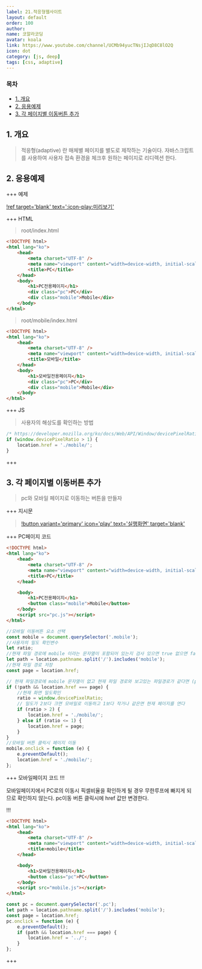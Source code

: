 ```yaml
---
label: 21.적응형웹사이트
layout: default
order: 100
author:
name: 코알라코딩
avatar: koala
link: https://www.youtube.com/channel/UCMb94yucTNsjIJqD8C8lO2Q
icon: dot
category: [js, deep]
tags: [css, adaptive]
---
```


### 목차 <!-- omit in toc -->

- [1. 개요](#1-개요)
- [2. 응용예제](#2-응용예제)
- [3. 각 페이지별 이동버튼 추가](#3-각-페이지별-이동버튼-추가)

## 1. 개요

> 적응형(adaptive) 란 매체별 페이지를 별도로 제작하는 기술이다.
> 자바스크립트를 사용하여 사용자 접속 환경을 체크후 원하는 페이지로 리디렉션 한다.

## 2. 응용예제

+++ 예제

[!ref target='blank' text=':icon-play:미리보기'](https://qwerewqwerew.github.io/source/js/mobileDetect-Adaptation/)

+++ HTML

> root/index.html

```html # html
<!DOCTYPE html>
<html lang="ko">
	<head>
		<meta charset="UTF-8" />
		<meta name="viewport" content="width=device-width, initial-scale=1.0" />
		<title>PC</title>
	</head>
	<body>
		<h1>PC전용페이지</h1>
		<div class="pc">PC</div>
		<div class="mobile">Mobile</div>
	</body>
</html>
```

> root/mobile/index.html

```html # html
<!DOCTYPE html>
<html lang="ko">
	<head>
		<meta charset="UTF-8" />
		<meta name="viewport" content="width=device-width, initial-scale=1.0" />
		<title>모바일</title>
	</head>
	<body>
		<h1>모바일전용페이지</h1>
		<div class="pc">PC</div>
		<div class="mobile">Mobile</div>
	</body>
</html>
```

+++ JS

> 사용자의 해상도를 확인하는 방법

```js # javascript
/* https://developer.mozilla.org/ko/docs/Web/API/Window/devicePixelRatio */
if (window.devicePixelRatio > 1) {
	location.href = './mobile/';
}
```

+++

## 3. 각 페이지별 이동버튼 추가

> pc와 모바일 페이지로 이동하는 버튼을 만들자

+++ 지시문

> [!button variant='primary' icon='play' text='실행화면' target='blank'](https://qwerewqwerew.github.io/source/js/re-detect-Adaptation)

+++ PC페이지 코드

```html # index.html
<!DOCTYPE html>
<html lang="ko">
	<head>
		<meta charset="UTF-8" />
		<meta name="viewport" content="width=device-width, initial-scale=1.0" />
		<title>PC</title>
	</head>

	<body>
		<h1>PC전용페이지</h1>
		<button class="mobile">Mobile</button>
	</body>
	<script src="pc.js"></script>
</html>
```

```js # pc.js
//모바일 이동버튼 요소 선택
const mobile = document.querySelector('.mobile');
//사용자의 밀도 확인변수
let ratio;
//현재 파일 경로에 mobile 이라는 문자열이 포함되어 있는지 검사 있으면 true 없으면 fasle
let path = location.pathname.split('/').includes('mobile');
//현재 파일 경로 저장
const page = location.href;

// 현재 파일경로에 mobile 문자열이 없고 현재 파일 경로와 보고있는 파일경로가 같다면 (pc페이지 확인)
if (!path && location.href === page) {
	//현재 화면 밀도확인
	ratio = window.devicePixelRatio;
	// 밀도가 2보다 크면 모바일로 이동하고 1보다 작거나 같은면 현재 페이지를 연다
	if (ratio > 2) {
		location.href = './mobile/';
	} else if (ratio <= 1) {
		location.href = page;
	}
}
//모바일 버튼 클릭시 페이지 이동
mobile.onclick = function (e) {
	e.preventDefault();
	location.href = './mobile/';
};
```

+++ 모바일페이지 코드
!!!

모바일페이지에서 PC로의 이동시 픽셀비율을 확인하게 될 경우 무한루프에 빠지게 되므로 확인하지 않는다.
pc이동 버튼 클릭시에 href 값만 변경한다.

!!!

```html # mobile.html
<!DOCTYPE html>
<html lang="ko">
	<head>
		<meta charset="UTF-8" />
		<meta name="viewport" content="width=device-width, initial-scale=1.0" />
		<title>mobile</title>
	</head>

	<body>
		<h1>모바일전용페이지</h1>
		<button class="pc">PC</button>
	</body>
	<script src="mobile.js"></script>
</html>
```

```js # mobile.js
const pc = document.querySelector('.pc');
let path = location.pathname.split('/').includes('mobile');
const page = location.href;
pc.onclick = function (e) {
	e.preventDefault();
	if (path && location.href === page) {
		location.href = '../';
	}
};
```

+++
